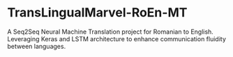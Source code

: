 # TransLingualMarvel-RoEn-MT
A Seq2Seq Neural Machine Translation project for Romanian to English. Leveraging Keras and LSTM architecture to enhance communication fluidity between languages.

